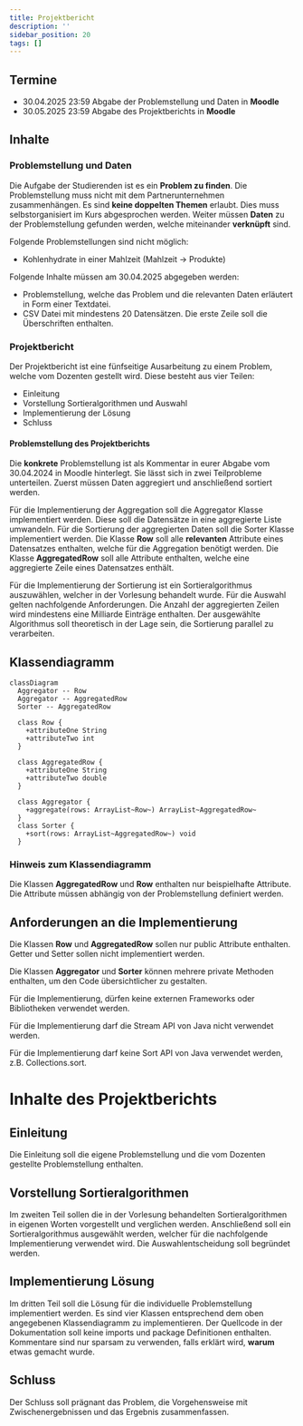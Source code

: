 ```yaml
---
title: Projektbericht
description: ''
sidebar_position: 20
tags: []
---
```


## Termine

- 30.04.2025 23:59 Abgabe der Problemstellung und Daten in **Moodle**
- 30.05.2025 23:59 Abgabe des Projektberichts in **Moodle**

## Inhalte

### Problemstellung und Daten

Die Aufgabe der Studierenden ist es ein **Problem zu finden**. Die
Problemstellung muss nicht mit dem Partnerunternehmen zusammenhängen. Es sind
**keine doppelten Themen** erlaubt. Dies muss selbstorganisiert im Kurs
abgesprochen werden. Weiter müssen **Daten** zu der Problemstellung gefunden
werden, welche miteinander **verknüpft** sind.

Folgende Problemstellungen sind nicht möglich:
 - Kohlenhydrate in einer Mahlzeit (Mahlzeit &rarr; Produkte)

Folgende Inhalte müssen am 30.04.2025 abgegeben werden:

- Problemstellung, welche das Problem und die relevanten Daten erläutert in Form
  einer Textdatei.
- CSV Datei mit mindestens 20 Datensätzen. Die erste Zeile soll die
  Überschriften enthalten.

### Projektbericht

Der Projektbericht ist eine fünfseitige Ausarbeitung zu einem Problem, welche
vom Dozenten gestellt wird. Diese besteht aus vier Teilen:

- Einleitung
- Vorstellung Sortieralgorithmen und Auswahl
- Implementierung der Lösung
- Schluss

#### Problemstellung des Projektberichts

Die **konkrete** Problemstellung ist als Kommentar in eurer Abgabe vom
30.04.2024 in Moodle hinterlegt. Sie lässt sich in zwei Teilprobleme
unterteilen. Zuerst müssen Daten aggregiert und anschließend sortiert werden.

Für die Implementierung der Aggregation soll die Aggregator Klasse implementiert
werden. Diese soll die Datensätze in eine aggregierte Liste umwandeln. Für die
Sortierung der aggregierten Daten soll die Sorter Klasse implementiert werden.
Die Klasse **Row** soll alle **relevanten** Attribute eines Datensatzes
enthalten, welche für die Aggregation benötigt werden. Die Klasse
**AggregatedRow** soll alle Attribute enthalten, welche eine aggregierte Zeile
eines Datensatzes enthält.

Für die Implementierung der Sortierung ist ein Sortieralgorithmus auszuwählen,
welcher in der Vorlesung behandelt wurde. Für die Auswahl gelten nachfolgende
Anforderungen. Die Anzahl der aggregierten Zeilen wird mindestens eine Milliarde
Einträge enthalten. Der ausgewählte Algorithmus soll theoretisch in der Lage
sein, die Sortierung parallel zu verarbeiten.

## Klassendiagramm

```mermaid
classDiagram
  Aggregator -- Row
  Aggregator -- AggregatedRow
  Sorter -- AggregatedRow

  class Row {
    +attributeOne String
    +attributeTwo int
  }

  class AggregatedRow {
    +attributeOne String
    +attributeTwo double
  }

  class Aggregator {
    +aggregate(rows: ArrayList~Row~) ArrayList~AggregatedRow~
  }
  class Sorter {
    +sort(rows: ArrayList~AggregatedRow~) void
  }
```

### Hinweis zum Klassendiagramm

Die Klassen **AggregatedRow** und **Row** enthalten nur beispielhafte Attribute.
Die Attribute müssen abhängig von der Problemstellung definiert werden.

## Anforderungen an die Implementierung

Die Klassen **Row** und **AggregatedRow** sollen nur public Attribute enthalten.
Getter und Setter sollen nicht implementiert werden.

Die Klassen **Aggregator** und **Sorter** können mehrere private Methoden
enthalten, um den Code übersichtlicher zu gestalten.

Für die Implementierung, dürfen keine externen Frameworks oder Bibliotheken
verwendet werden.

Für die Implementierung darf die Stream API von Java nicht verwendet werden.

Für die Implementierung darf keine Sort API von Java verwendet werden, z.B.
Collections.sort.

# Inhalte des Projektberichts

## Einleitung

Die Einleitung soll die eigene Problemstellung und die vom Dozenten gestellte
Problemstellung enthalten.

## Vorstellung Sortieralgorithmen

Im zweiten Teil sollen die in der Vorlesung behandelten Sortieralgorithmen in
eigenen Worten vorgestellt und verglichen werden. Anschließend soll ein
Sortieralgorithmus ausgewählt werden, welcher für die nachfolgende
Implementierung verwendet wird. Die Auswahlentscheidung soll begründet werden.

## Implementierung Lösung

Im dritten Teil soll die Lösung für die individuelle Problemstellung
implementiert werden. Es sind vier Klassen entsprechend dem oben angegebenen
Klassendiagramm zu implementieren. Der Quellcode in der Dokumentation soll keine
imports und package Definitionen enthalten. Kommentare sind nur sparsam zu
verwenden, falls erklärt wird, **warum** etwas gemacht wurde.

## Schluss

Der Schluss soll prägnant das Problem, die Vorgehensweise mit
Zwischenergebnissen und das Ergebnis zusammenfassen.
